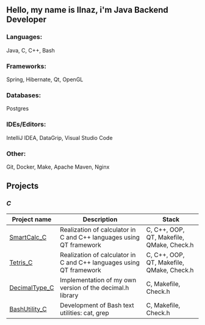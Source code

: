 
## Hello, my name is Ilnaz, i'm Java Backend Developer

### Languages:

Java, C, C++, Bash


### Frameworks:

Spring, Hibernate, Qt, OpenGL


### Databases:

Postgres

### IDEs/Editors:

IntelliJ IDEA, DataGrip, Visual Studio Code

### Other:
Git, Docker, Make, Apache Maven, Nginx 


## Projects
### *C*
| Project name      | Description | Stack |
| ------------- | ------------------------ | ------------------------ |
| [SmartCalc_C](https://github.com/irunazushan/SmartCalc_C) | Realization of calculator in C and C++ languages using QT framework |  C, C++, OOP, QT, Makefile, QMake, Check.h |
| [Tetris_C](https://github.com/irunazushan/Tetris_C) | Realization of calculator in C and C++ languages using QT framework |  C, C++, OOP, QT, Makefile, QMake, Check.h |
| [DecimalType_C](https://github.com/irunazushan/DecimalType_C) | Implementation of my own version of the decimal.h library | C, Makefile, Check.h |
| [BashUtility_C](https://github.com/irunazushan/BashUtility_C) | Development of Bash text utilities: cat, grep | C, Makefile, Check.h |